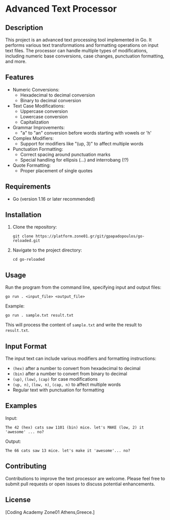 # Advanced Text Processor

## Description

This project is an advanced text processing tool implemented in Go. It performs various text transformations and formatting operations on input text files. The processor can handle multiple types of modifications, including numeric base conversions, case changes, punctuation formatting, and more.

## Features

- Numeric Conversions:
  - Hexadecimal to decimal conversion
  - Binary to decimal conversion
- Text Case Modifications:
  - Uppercase conversion
  - Lowercase conversion
  - Capitalization
- Grammar Improvements:
  - "a" to "an" conversion before words starting with vowels or 'h'
- Complex Modifiers:
  - Support for modifiers like "(up, 3)" to affect multiple words
- Punctuation Formatting:
  - Correct spacing around punctuation marks
  - Special handling for ellipsis (...) and interrobang (!?)
- Quote Formatting:
  - Proper placement of single quotes

## Requirements

- Go (version 1.16 or later recommended)

## Installation

1. Clone the repository:
   ```
   git clone https://platform.zone01.gr/git/gpapadopoulos/go-reloaded.git
   ```
2. Navigate to the project directory:
   ```
   cd go-reloaded 
   ```

## Usage

Run the program from the command line, specifying input and output files:

```
go run . <input_file> <output_file>
```

Example:
```
go run . sample.txt result.txt
```

This will process the content of `sample.txt` and write the result to `result.txt`.

## Input Format

The input text can include various modifiers and formatting instructions:

- `(hex)` after a number to convert from hexadecimal to decimal
- `(bin)` after a number to convert from binary to decimal
- `(up)`, `(low)`, `(cap)` for case modifications
- `(up, n)`, `(low, n)`, `(cap, n)` to affect multiple words
- Regular text with punctuation for formatting

## Examples

Input:
```
The 42 (hex) cats saw 1101 (bin) mice. let's MAKE (low, 2) it 'awesome' ... no?
```

Output:
```
The 66 cats saw 13 mice. let's make it 'awesome'... no?
```

## Contributing

Contributions to improve the text processor are welcome. Please feel free to submit pull requests or open issues to discuss potential enhancements.

## License

[Coding Academy Zone01 Athens,Greece.]

